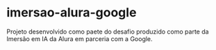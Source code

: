 # imersao-alura-google
Projeto desenvolvido como paete do desafio produzido como parte da Imersão em IA da Alura em parceria com a Google.
